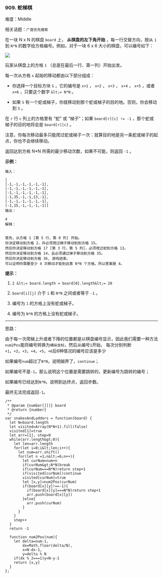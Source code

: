 ### 909. 蛇梯棋

难度：Middle

相关话题：`广度优先搜索`

在一块 N x N 的棋盘 `board` 上， **从棋盘的左下角开始** ，每一行交替方向，按从 `1`  到  `N*N` 的数字给方格编号。例如，对于一块 6 x 6 大小的棋盘，可以编号如下：



![](https://assets.leetcode-cn.com/aliyun-lc-upload/uploads/2019/01/31/snakes.png)



玩家从棋盘上的方格 `1`  （总是在最后一行、第一列）开始出发。



每一次从方格 `x` 起始的移动都由以下部分组成：





* 你选择一个目标方块  `S` ，它的编号是  `x+1` ， `x+2` ， `x+3` ， `x+4` ， `x+5` ，或者  `x+6` ，只要这个数字 `&lt;= N*N` 。

* 如果  `S`  有一个蛇或梯子，你就移动到那个蛇或梯子的目的地。否则，你会移动到  `S` 。





在  `r`  行  `c`  列上的方格里有 &ldquo;蛇&rdquo; 或 &ldquo;梯子&rdquo;；如果  `board[r][c] != -1` ，那个蛇或梯子的目的地将会是  `board[r][c]` 。



注意，你每次移动最多只能爬过蛇或梯子一次：就算目的地是另一条蛇或梯子的起点，你也不会继续移动。



返回达到方格 N*N 所需的最少移动次数，如果不可能，则返回  `-1` 。







 **示例：** 





```
输入：

[
[-1,-1,-1,-1,-1,-1],
[-1,-1,-1,-1,-1,-1],
[-1,-1,-1,-1,-1,-1],
[-1,35,-1,-1,13,-1],
[-1,-1,-1,-1,-1,-1],
[-1,15,-1,-1,-1,-1]]
输出：

4
解释：


首先，从方格 1 [第 5 行，第 0 列] 开始。
你决定移动到方格 2，并必须爬过梯子移动到到方格 15。
然后你决定移动到方格 17 [第 3 行，第 5 列]，必须爬过蛇到方格 13。
然后你决定移动到方格 14，且必须通过梯子移动到方格 35。
然后你决定移动到方格 36, 游戏结束。
可以证明你需要至少 4 次移动才能到达第 N*N 个方格，所以答案是 4。

```





 **提示：** 





1.  `2 &lt;= board.length = board[0].length&lt;= 20` 

2.  `board[i][j]` 介于 `1` 和 `N*N` 之间或者等于 `-1` 。

3. 编号为 `1` 的方格上没有蛇或梯子。

4. 编号为 `N*N` 的方格上没有蛇或梯子。






-----

思路：

由于每一次爬梯上升或者下降的位置都是以棋盘编号显示，因此我们需要一种方法`num2Pos`能将编号转换为`横纵坐标`，然后从编号`1`开始，
每次分别判断`+1`，`+2`，`+3`，`+4`，`+5`，`+6`后6种情况的编号应该是多少

如果编号`num`超过了`N*N`，说明越界了，`continue`；

如果编号不是`-1`，那么说明这个位置是需要跳转的，更新编号为跳转的编号；

如果编号已经达到`N*N`，说明到达终点，返回步数。

最终无法完成返回`-1`。


```
/**
 * @param {number[][]} board
 * @return {number}
 */
var snakesAndLadders = function(board) {
  let N=board.length
  let visited=Array(N*N+1).fill(false)
  visited[1]=true
  let arr=[1], step=0
  while(arr.length&gt;0){
    let len=arr.length
    for(let i=0;i&lt;len;i++){
      let num=arr.shift()
      for(let n =1;n&lt;=6;n++){
        let curNum=num+n
        if(curNum&gt;N*N)break
        if(curNum===N*N)return step+1
        if(visited[curNum])continue
        visited[curNum]=true
        let [x,y]=num2Pos(curNum)
        if(board[x][y]!==-1){
          if(board[x][y]===N*N)return step+1
          arr.push(board[x][y])
        }else{
          arr.push(curNum)
        }
      }
    }
    step++
  }
  return -1
  
  function num2Pos(num){
    let delta=num-1,
        dx=Math.floor(delta/N),
        x=N-dx-1,
        y=delta % N
    if(dx % 2===1)y=N-y-1
    return [x,y]
  }
};



```

